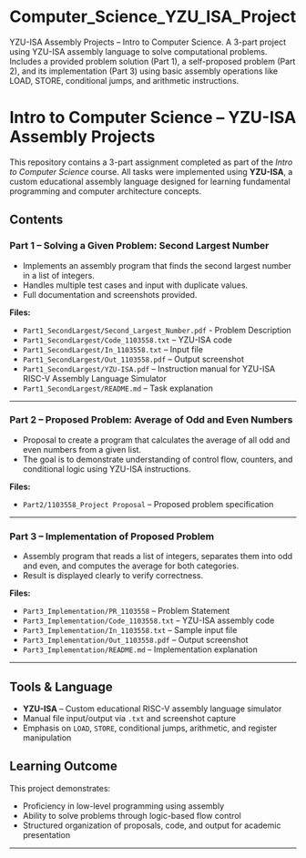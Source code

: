 # Computer_Science_YZU_ISA_Project
YZU-ISA Assembly Projects – Intro to Computer Science. A 3-part project using YZU-ISA assembly language to solve computational problems. Includes a provided problem solution (Part 1), a self-proposed problem (Part 2), and its implementation (Part 3) using basic assembly operations like LOAD, STORE, conditional jumps, and arithmetic instructions.

# Intro to Computer Science – YZU-ISA Assembly Projects

This repository contains a 3-part assignment completed as part of the *Intro to Computer Science* course. All tasks were implemented using **YZU-ISA**, a custom educational assembly language designed for learning fundamental programming and computer architecture concepts.

## Contents

### Part 1 – Solving a Given Problem: Second Largest Number

- Implements an assembly program that finds the second largest number in a list of integers.
- Handles multiple test cases and input with duplicate values.
- Full documentation and screenshots provided.

**Files:**
- `Part1_SecondLargest/Second_Largest_Number.pdf` - Problem Description
- `Part1_SecondLargest/Code_1103558.txt` – YZU-ISA code
- `Part1_SecondLargest/In_1103558.txt` – Input file
- `Part1_SecondLargest/Out_1103558.pdf` – Output screenshot
- `Part1_SecondLargest/YZU-ISA.pdf` – Instruction manual for YZU-ISA RISC-V Assembly Language Simulator
- `Part1_SecondLargest/README.md` – Task explanation

---

### Part 2 – Proposed Problem: Average of Odd and Even Numbers

- Proposal to create a program that calculates the average of all odd and even numbers from a given list.
- The goal is to demonstrate understanding of control flow, counters, and conditional logic using YZU-ISA instructions.

**Files:**
- `Part2/1103558_Project Proposal` – Proposed problem specification

---

### Part 3 – Implementation of Proposed Problem

- Assembly program that reads a list of integers, separates them into odd and even, and computes the average for both categories.
- Result is displayed clearly to verify correctness.

**Files:**
- `Part3_Implementation/PR_1103558` – Problem Statement
- `Part3_Implementation/Code_1103558.txt` – YZU-ISA assembly code
- `Part3_Implementation/In_1103558.txt` – Sample input file
- `Part3_Implementation/Out_1103558.pdf` – Output screenshot
- `Part3_Implementation/README.md` – Implementation explanation

---

## Tools & Language

- **YZU-ISA** – Custom educational RISC-V assembly language simulator
- Manual file input/output via `.txt` and screenshot capture
- Emphasis on `LOAD`, `STORE`, conditional jumps, arithmetic, and register manipulation

## Learning Outcome

This project demonstrates:
- Proficiency in low-level programming using assembly
- Ability to solve problems through logic-based flow control
- Structured organization of proposals, code, and output for academic presentation

---
